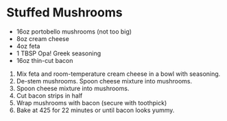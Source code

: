 # Stuffed Mushrooms

* 16oz portobello mushrooms (not too big)
* 8oz cream cheese
* 4oz feta
* 1 TBSP Opa! Greek seasoning
* 16oz thin-cut bacon

1. Mix feta and room-temperature cream cheese in a bowl with seasoning.
2. De-stem mushrooms.  Spoon cheese mixture into mushrooms.
3. Spoon cheese mixture into mushrooms.
4. Cut bacon strips in half
5. Wrap mushrooms with bacon (secure with toothpick)
6. Bake at 425 for 22 minutes or until bacon looks yummy.

